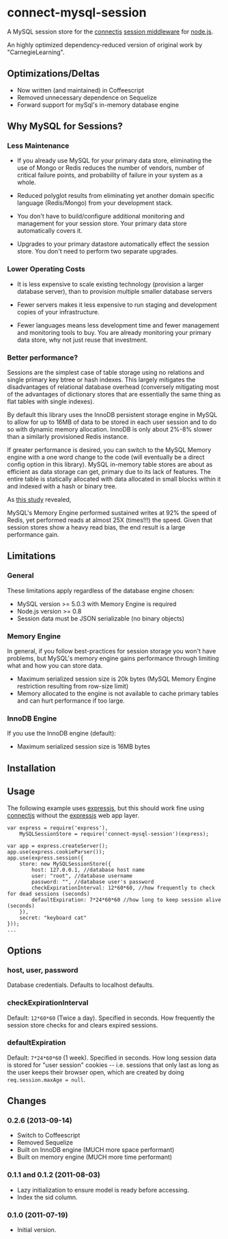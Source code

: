 connect-mysql-session
=====================

A MySQL session store for the [connectjs][] [session middleware][] for [node.js][].

An highly optimized dependency-reduced version of original work by "CarnegieLearning".

Optimizations/Deltas
--------------------
* Now written (and maintained) in Coffeescript
* Removed unnecessary dependence on Sequelize
* Forward support for mySql's in-memory database engine

Why MySQL for Sessions?
------------------------

### Less Maintenance

* If you already use MySQL for your primary data store, eliminating the use of Mongo or Redis reduces the number of vendors, number of critical failure points, and probability of failure in your system as a whole.

* Reduced polyglot results from eliminating yet another domain specific language (Redis/Mongo) from your development stack.

* You don't have to build/configure additional monitoring and management for your session store. Your primary data store automatically covers it.

* Upgrades to your primary datastore automatically effect the session store. You don't need to perform two separate upgrades.

### Lower Operating Costs

* It is less expensive to scale existing technology (provision a larger database server), than to provision multiple smaller database servers

* Fewer servers makes it less expensive to run staging and development copies of your infrastructure.

* Fewer languages means less development time and fewer management and monitoring tools to buy. You are already monitoring your primary data store, why not just reuse that investment.


### Better performance?

Sessions are the simplest case of table storage using no relations and single primary key btree or hash indexes. This largely mitigates the disadvantages of relational database overhead (conversely mitigating most of the advantages of dictionary stores that are essentially the same thing as flat tables with single indexes).

By default this library uses the InnoDB persistent storage engine in MySQL to allow for up to 16MB of data to be stored in each user session and to do so with dynamic memory allocation. InnoDB is only about 2%-8% slower than a similarly provisioned Redis instance.

If greater performance is desired, you can switch to the MySQL Memory engine with a one word change to the code (will eventually be a direct config option in this library). MySQL in-memory table stores are about as efficient as data storage can get, primary due to its lack of features. The entire table is statically allocated with data allocated in small blocks within it and indexed with a hash or binary tree.

As [this study](http://bit.ly/17ZzafB) revealed,

MySQL's Memory Engine performed sustained writes at 92% the speed of Redis, yet performed reads at almost 25X (times!!!) the speed. Given that session stores show a heavy read bias, the end result is a large performance gain.

Limitations
-----------

### General

These limitations apply regardless of the database engine chosen:

* MySQL version >= 5.0.3 with Memory Engine is required
* Node.js version >= 0.8
* Session data must be JSON serializable (no binary objects)

### Memory Engine

In general, if you follow best-practices for session storage you won't have problems, but MySQL's memory engine gains performance through limiting what and how you can store data.

* Maximum serialized session size is 20k bytes (MySQL Memory Engine restriction resulting from row-size limit)
* Memory allocated to the engine is not available to cache primary tables and can hurt performance if too large.

### InnoDB Engine

If you use the InnoDB engine (default):

* Maximum serialized session size is 16MB bytes
  

Installation
------------

Usage
-----

The following example uses [expressjs][], but this should work fine using [connectjs][] without the [expressjs][] web app layer.

    var express = require('express'),
        MySQLSessionStore = require('connect-mysql-session')(express);

    var app = express.createServer();
    app.use(express.cookieParser());
    app.use(express.session({
        store: new MySQLSessionStore({
            host: 127.0.0.1, //database host name
            user: "root", //database username
            password: "", //database user's password
            checkExpirationInterval: 12*60*60, //how frequently to check for dead sessions (seconds)
            defaultExpiration: 7*24*60*60 //how long to keep session alive (seconds)
        }),
        secret: "keyboard cat"
    }));
    ...

Options
-------

### host, user, password ###

Database credentials. Defaults to localhost defaults.

### checkExpirationInterval ###

Default: `12*60*60` (Twice a day). Specified in seconds. How frequently the session store checks for and clears expired sessions.

### defaultExpiration ###

Default: `7*24*60*60` (1 week). Specified in seconds. How long session data is stored for "user session" cookies -- i.e. sessions that only last as long as the user keeps their browser open, which are created by doing `req.session.maxAge = null`.

Changes
-------

### 0.2.6 (2013-09-14)

* Switch to Coffeescript
* Removed Sequelize
* Built on InnoDB engine (MUCH more space performant)
* Built on memory engine (MUCH more time performant)

### 0.1.1 and 0.1.2 (2011-08-03) ###

* Lazy initialization to ensure model is ready before accessing.
* Index the sid column.

### 0.1.0 (2011-07-19) ###

* Initial version.


[connectjs]: http://senchalabs.github.com/connect/
[session middleware]: http://senchalabs.github.com/connect/middleware-session.html
[node.js]: http://nodejs.org/
[sequelize]: http://www.sequelizejs.com/
[expressjs]: http://expressjs.com/
[npm]: http://npmjs.org/
